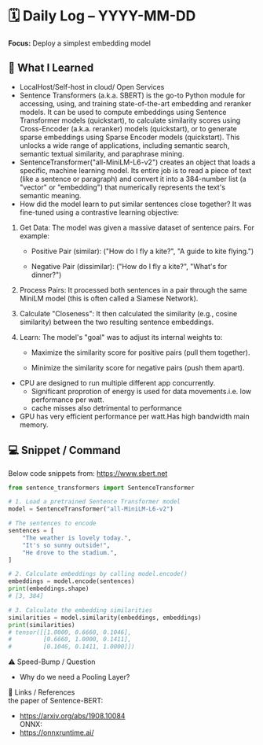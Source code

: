 # 🗓️ Daily Log – YYYY-MM-DD

**Focus:** Deploy a simplest embedding model

## 🧠 What I Learned
- LocalHost/Self-host in cloud/ Open Services
- Sentence Transformers (a.k.a. SBERT) is the go-to Python module for accessing, using, and training state-of-the-art embedding and reranker models. It can be used to compute embeddings using Sentence Transformer models (quickstart), to calculate similarity scores using Cross-Encoder (a.k.a. reranker) models (quickstart), or to generate sparse embeddings using Sparse Encoder models (quickstart). This unlocks a wide range of applications, including semantic search, semantic textual similarity, and paraphrase mining.
- SentenceTransformer("all-MiniLM-L6-v2") creates an object that loads a specific, machine learning model. Its entire job is to read a piece of text (like a sentence or paragraph) and convert it into a 384-number list (a "vector" or "embedding") that numerically represents the text's semantic meaning.
- How did the model learn to put similar sentences close together? It was fine-tuned using a contrastive learning objective:
1. Get Data: The model was given a massive dataset of sentence pairs. For example:

    - Positive Pair (similar): ("How do I fly a kite?", "A guide to kite flying.")

    - Negative Pair (dissimilar): ("How do I fly a kite?", "What's for dinner?")

2. Process Pairs: It processed both sentences in a pair through the same MiniLM model (this is often called a Siamese Network).

3. Calculate "Closeness": It then calculated the similarity (e.g., cosine similarity) between the two resulting sentence embeddings.

4. Learn: The model's "goal" was to adjust its internal weights to:

    - Maximize the similarity score for positive pairs (pull them together).

    - Minimize the similarity score for negative pairs (push them apart).

- CPU are designed to run multiple different app concurrently.
    - Significant proprotion of energy is used for data movements.i.e. low performance per watt.
    - cache misses also detrimental to performance
- GPU has very efficient performance per watt.Has high bandwidth main memory.

## 💻 Snippet / Command
Below code snippets from: https://www.sbert.net
```py
from sentence_transformers import SentenceTransformer

# 1. Load a pretrained Sentence Transformer model
model = SentenceTransformer("all-MiniLM-L6-v2")

# The sentences to encode
sentences = [
    "The weather is lovely today.",
    "It's so sunny outside!",
    "He drove to the stadium.",
]

# 2. Calculate embeddings by calling model.encode()
embeddings = model.encode(sentences)
print(embeddings.shape)
# [3, 384]

# 3. Calculate the embedding similarities
similarities = model.similarity(embeddings, embeddings)
print(similarities)
# tensor([[1.0000, 0.6660, 0.1046],
#         [0.6660, 1.0000, 0.1411],
#         [0.1046, 0.1411, 1.0000]])
```

⚠️ Speed-Bump / Question
- Why do we need a Pooling Layer?

🔗 Links / References  
the paper of Sentence-BERT:
- https://arxiv.org/abs/1908.10084  
ONNX:
- https://onnxruntime.ai/
